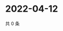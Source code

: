 # 2022-04-12

共 0 条

<!-- BEGIN WEIBO -->
<!-- 最后更新时间 Tue Apr 12 2022 00:22:30 GMT+0800 (China Standard Time) -->

<!-- END WEIBO -->
